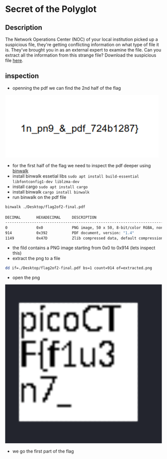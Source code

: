 # Secret of the Polyglot

## Description
The Network Operations Center (NOC) of your local institution picked up a suspicious file, they're getting conflicting information on what type of file it is. They've brought you in as an external expert to examine the file. Can you extract all the information from this strange file?
Download the suspicious file [here](https://artifacts.picoctf.net/c_titan/97/flag2of2-final.pdf).

## inspection 
* openning the pdf we can find the 2nd half of the flag 

![alt text](image.png)

* for the first half of the flag we need to inspect the pdf deeper using [binwalk](https://github.com/ReFirmLabs/binwalk)
* install binwalk essetial libs `sudo apt install build-essential libfontconfig1-dev liblzma-dev`
* install cargo `sudo apt install cargo`
* install binwalk `cargo install binwalk`
* run binwalk on the pdf file 
```bash
binwalk ./Desktop/flag2of2-final.pdf

DECIMAL       HEXADECIMAL     DESCRIPTION
--------------------------------------------------------------------------------
0             0x0             PNG image, 50 x 50, 8-bit/color RGBA, non-interlaced
914           0x392           PDF document, version: "1.4"
1149          0x47D           Zlib compressed data, default compression
```

* the fild contains a PNG image starting from 0x0 to 0x914 (lets inspect this)
* extract the png to a file

```bash
dd if=./Desktop/flag2of2-final.pdf bs=1 count=914 of=extracted.png
```
* open the png

![alt text](image-1.png)

* we go the first part of the flag

 

